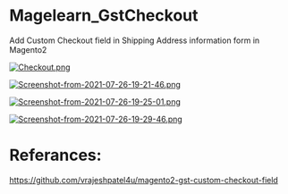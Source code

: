 # Magelearn_GstCheckout
Add Custom Checkout field in Shipping Address information form in Magento2

[![Checkout.png](https://i.postimg.cc/Qt63fkR2/Checkout.png)](https://postimg.cc/Hc7Rx5Wz)

[![Screenshot-from-2021-07-26-19-21-46.png](https://i.postimg.cc/DywgVQRC/Screenshot-from-2021-07-26-19-21-46.png)](https://postimg.cc/HjF5XMY5)

[![Screenshot-from-2021-07-26-19-25-01.png](https://i.postimg.cc/g2J64mnj/Screenshot-from-2021-07-26-19-25-01.png)](https://postimg.cc/Tpzw38jv)

[![Screenshot-from-2021-07-26-19-29-46.png](https://i.postimg.cc/5ykyHFbV/Screenshot-from-2021-07-26-19-29-46.png)](https://postimg.cc/N2mBSFKJ)

# Referances:
https://github.com/vrajeshpatel4u/magento2-gst-custom-checkout-field
